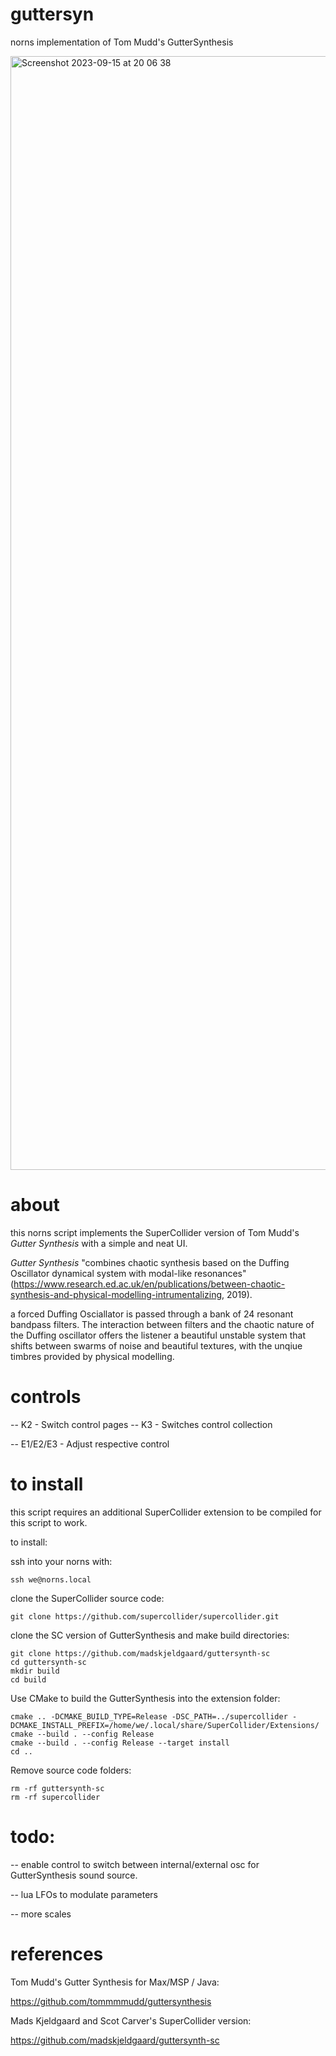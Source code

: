 # guttersyn
norns implementation of Tom Mudd's GutterSynthesis

<img width="1782" alt="Screenshot 2023-09-15 at 20 06 38" src="https://github.com/whosebodyisthis/guttersyn/assets/133358060/d429278b-5dc7-4b73-a54b-bb757d2af756">

about
=====
this norns script implements the SuperCollider version of Tom Mudd's 
*Gutter Synthesis* with a simple and neat UI.

*Gutter Synthesis* "combines chaotic synthesis based on the Duffing Oscillator dynamical system with modal-like resonances"
(https://www.research.ed.ac.uk/en/publications/between-chaotic-synthesis-and-physical-modelling-intrumentalizing, 2019). 

a forced Duffing Osciallator is passed through a bank of 24 resonant bandpass filters. The interaction between filters 
and the chaotic nature of the Duffing oscillator offers the listener a beautiful unstable system that shifts between swarms 
of noise and beautiful textures, with the unqiue timbres provided by physical modelling. 

controls
========
-- K2 - Switch control pages
-- K3 - Switches control collection

-- E1/E2/E3 - Adjust respective control

to install
==========
this script requires an additional SuperCollider extension to be compiled for this script to work.

to install:

ssh into your norns with:

```
ssh we@norns.local
```

clone the SuperCollider source code:

```
git clone https://github.com/supercollider/supercollider.git
```

clone the SC version of GutterSynthesis and make build directories:

```
git clone https://github.com/madskjeldgaard/guttersynth-sc
cd guttersynth-sc
mkdir build
cd build
```

Use CMake to build the GutterSynthesis into the extension folder:
```
cmake .. -DCMAKE_BUILD_TYPE=Release -DSC_PATH=../supercollider -DCMAKE_INSTALL_PREFIX=/home/we/.local/share/SuperCollider/Extensions/
cmake --build . --config Release
cmake --build . --config Release --target install
cd ..
```

Remove source code folders:
```
rm -rf guttersynth-sc
rm -rf supercollider
```

todo:
=====
-- enable control to switch between internal/external osc for GutterSynthesis sound source.

-- lua LFOs to modulate parameters

-- more scales

references
==========
Tom Mudd's Gutter Synthesis for Max/MSP / Java:

https://github.com/tommmmudd/guttersynthesis

Mads Kjeldgaard and Scot Carver's SuperCollider version:

https://github.com/madskjeldgaard/guttersynth-sc
